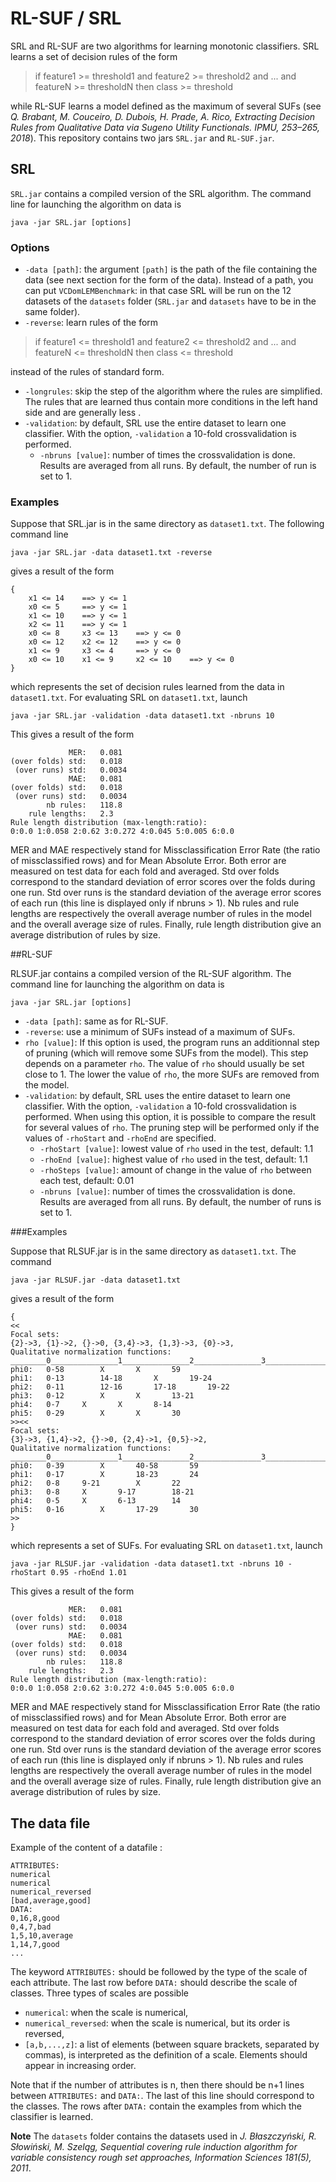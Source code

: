 # RL-SUF / SRL

SRL and RL-SUF are two algorithms for learning monotonic classifiers. SRL learns a set of decision rules of the form
> if feature1 >= threshold1 and feature2 >= threshold2 and ... and featureN >= thresholdN then class >= threshold

while RL-SUF learns a model defined as the maximum of several SUFs (see _Q. Brabant, M. Couceiro, D. Dubois, H. Prade, A. Rico, Extracting Decision Rules from Qualitative Data via Sugeno Utility Functionals. IPMU, 253–265, 2018_).
This repository contains two jars ``SRL.jar`` and ``RL-SUF.jar``.


## SRL

``SRL.jar`` contains a compiled version of the SRL algorithm. The command line for launching the algorithm on data is
```
java -jar SRL.jar [options]
```

### Options
* ``-data [path]``: the argument ``[path]`` is the path of the file containing the data (see next section for the form of the data). Instead of a path, you can put ``VCDomLEMBenchmark``: in that case SRL will be run on the 12 datasets of the ``datasets`` folder (``SRL.jar`` and ``datasets`` have to be in the same folder).
* ``-reverse``: learn rules of the form
> if feature1 <= threshold1 and feature2 <= threshold2 and ... and featureN <= thresholdN then class <= threshold

instead of the rules of standard form.
* ``-longrules``: skip the step of the algorithm where the rules are simplified. The rules that are learned thus contain more conditions in the left hand side and are generally less .
* ``-validation``: by default, SRL use the entire dataset to learn one classifier. With the option, ``-validation`` a 10-fold crossvalidation is performed.
	* ``-nbruns [value]``: number of times the crossvalidation is done. Results are averaged from all runs. By default, the number of run is set to 1.

### Examples
Suppose that SRL.jar is in the same directory as ``dataset1.txt``. The following command line
```
java -jar SRL.jar -data dataset1.txt -reverse
```

gives a result of the form

```
{
	x1 <= 14	==>	y <= 1
	x0 <= 5		==>	y <= 1
	x1 <= 10	==>	y <= 1
	x2 <= 11	==>	y <= 1
	x0 <= 8		x3 <= 13	==>	y <= 0
	x0 <= 12	x2 <= 12	==>	y <= 0
	x1 <= 9		x3 <= 4		==>	y <= 0
	x0 <= 10	x1 <= 9		x2 <= 10	==>	y <= 0
}
```

which represents the set of decision rules learned from the data in ``dataset1.txt``. For evaluating SRL on ``dataset1.txt``, launch

```
java -jar SRL.jar -validation -data dataset1.txt -nbruns 10
```

This gives a result of the form

```
             MER: 	0.081	
(over folds) std: 	0.018	
 (over runs) std:	0.0034	
             MAE: 	0.081	
(over folds) std: 	0.018	
 (over runs) std:	0.0034	
        nb rules: 	118.8	
    rule lengths: 	2.3	
Rule length distribution (max-length:ratio):
0:0.0 1:0.058 2:0.62 3:0.272 4:0.045 5:0.005 6:0.0
```

MER and MAE respectively stand for Missclassification Error Rate (the ratio of missclassified rows) and for Mean Absolute Error. Both error are measured on test data for each fold and averaged. Std over folds correspond to the standard deviation of error scores over the folds during one run. Std over runs is the standard deviation of the average error scores of each run (this line is displayed only if nbruns > 1). Nb rules and rule lengths are respectively the overall average number of rules in the model and the overall average size of rules.
Finally, rule length distribution give an average distribution of rules by size.



##RL-SUF

RLSUF.jar contains a compiled version of the RL-SUF algorithm. The command line for launching the algorithm on data is

```
java -jar SRL.jar [options]
```

* ``-data [path]``: same as for RL-SUF.
* ``-reverse``: use a minimum of SUFs instead of a maximum of SUFs.
* ``rho [value]``: If this option is used, the program runs an additionnal step of pruning (which will remove some SUFs from the model). This step depends on a parameter ``rho``. The value of ``rho`` should usually be set close to 1. The lower the value of ``rho``, the more SUFs are removed from the model.
* ``-validation``: by default, SRL uses the entire dataset to learn one classifier. With the option, ``-validation`` a 10-fold crossvalidation is performed. When using this option, it is possible to compare the result for several values of ``rho``. The pruning step will be performed only if the values of ``-rhoStart`` and ``-rhoEnd`` are specified.
	* ``-rhoStart [value]``: lowest value of ``rho`` used in the test, default: 1.1
	* ``-rhoEnd [value]``: highest value of ``rho`` used in the test, default: 1.1
	* ``-rhoSteps [value]``: amount of change in the value of ``rho`` between each test, default: 0.01
	* ``-nbruns [value]``: number of times the crossvalidation is done. Results are averaged from all runs. By default, the number of runs is set to 1.



###Examples

Suppose that RLSUF.jar is in the same directory as ``dataset1.txt``.
The command 

```
java -jar RLSUF.jar -data dataset1.txt
```

gives a result of the form

```
{
<<
Focal sets:
{2}->3, {1}->2, {}->0, {3,4}->3, {1,3}->3, {0}->3, 
Qualitative normalization functions:
________0_______________1_______________2_______________3_______________
phi0:	0-58		X		X		59
phi1:	0-13		14-18		X		19-24
phi2:	0-11		12-16		17-18		19-22
phi3:	0-12		X		X		13-21
phi4:	0-7		X		X		8-14
phi5:	0-29		X		X		30
>><<
Focal sets:
{3}->3, {1,4}->2, {}->0, {2,4}->1, {0,5}->2, 
Qualitative normalization functions:
________0_______________1_______________2_______________3_______________
phi0:	0-39		X		40-58		59
phi1:	0-17		X		18-23		24
phi2:	0-8		9-21		X		22
phi3:	0-8		X		9-17		18-21
phi4:	0-5		X		6-13		14
phi5:	0-16		X		17-29		30
>>
}
```

which represents a set of SUFs. For evaluating SRL on ``dataset1.txt``, launch

```
java -jar RLSUF.jar -validation -data dataset1.txt -nbruns 10 -rhoStart 0.95 -rhoEnd 1.01
```

This gives a result of the form

```
             MER: 	0.081	
(over folds) std: 	0.018	
 (over runs) std:	0.0034	
             MAE: 	0.081	
(over folds) std: 	0.018	
 (over runs) std:	0.0034	
        nb rules: 	118.8	
    rule lengths: 	2.3	
Rule length distribution (max-length:ratio):
0:0.0 1:0.058 2:0.62 3:0.272 4:0.045 5:0.005 6:0.0
```

MER and MAE respectively stand for Missclassification Error Rate (the ratio of missclassified rows) and for Mean Absolute Error. Both error are measured on test data for each fold and averaged. Std over folds correspond to the standard deviation of error scores over the folds during one run. Std over runs is the standard deviation of the average error scores of each run (this line is displayed only if nbruns > 1). Nb rules and rules lengths are respectively the overall average number of rules in the model and the overall average size of rules.
Finally, rule length distribution give an average distribution of rules by size.


## The data file
Example of the content of a datafile :
```
ATTRIBUTES:
numerical
numerical
numerical_reversed
[bad,average,good]
DATA:
0,16,8,good
0,4,7,bad
1,5,10,average
1,14,7,good
...
```
The keyword ``ATTRIBUTES:`` should be followed by the type of the scale of each attribute. The last row before ``DATA:`` should describe the scale of classes.
Three types of scales are possible
* ``numerical``: when the scale is numerical,
* ``numerical_reversed``: when the scale is numerical, but its order is reversed,
* ``[a,b,...,z]``: a list of elements (between square brackets, separated by commas), is interpreted as the definition of a scale. Elements should appear in increasing order.

Note that if the number of attributes is n, then there should be n+1 lines between ``ATTRIBUTES:`` and ``DATA:``. The last of this line should correspond to the classes.
The rows after ``DATA:`` contain the examples from which the classifier is learned.

**Note** The ``datasets`` folder contains the datasets used in _J. Błaszczyński, R. Słowiński, M. Szeląg, Sequential covering rule induction algorithm for variable consistency rough set approaches, Information Sciences 181(5), 2011_.
